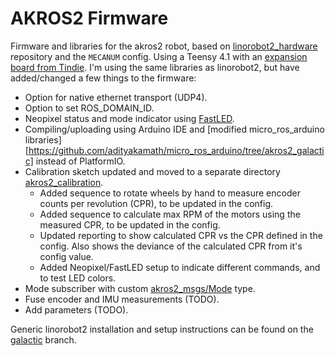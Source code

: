 # AKROS2 Firmware
Firmware and libraries for the akros2 robot, based on [linorobot2_hardware](https://github.com/linorobot/linorobot2_hardware) repository and the `MECANUM` config. Using a Teensy 4.1 with an [expansion board from Tindie](https://www.tindie.com/products/cburgess129/arduino-teensy41-teensy-41-expansion-board/). I'm using the same libraries as linorobot2, but have added/changed a few things to the firmware:

* Option for native ethernet transport (UDP4).
* Option to set ROS_DOMAIN_ID.
* Neopixel status and mode indicator using [FastLED](https://github.com/FastLED/FastLED).
* Compiling/uploading using Arduino IDE and [modified micro_ros_arduino libraries][https://github.com/adityakamath/micro_ros_arduino/tree/akros2_galactic] instead of PlatformIO.
* Calibration sketch updated and moved to a separate directory [akros2_calibration](https://github.com/adityakamath/akros2_firmware/tree/akros2_galactic/akros2_calibration/).
    * Added sequence to rotate wheels by hand to measure encoder counts per revolution (CPR), to be updated in the config.
    * Added sequence to calculate max RPM of the motors using the measured CPR, to be updated in the config.
    * Updated reporting to show calculated CPR vs the CPR defined in the config. Also shows the deviance of the calculated CPR from it's config value.
    * Added Neopixel/FastLED setup to indicate different commands, and to test LED colors.
* Mode subscriber with custom [akros2_msgs/Mode](https://github.com/adityakamath/micro_ros_arduino/tree/akros2_galactic/extras/library_generation/extra_packages/akros2_msgs) type.
* Fuse encoder and IMU measurements (TODO).
* Add parameters (TODO).

Generic linorobot2 installation and setup instructions can be found on the [galactic](https://github.com/adityakamath/akros2_firmware/tree/galactic) branch.